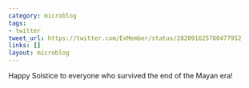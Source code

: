 ```yaml
---
category: microblog
tags:
- twitter
tweet_url: https://twitter.com/ExMember/status/282091625780477952
links: []
layout: microblog
---
```

Happy Solstice to everyone who survived the end of the Mayan era!
